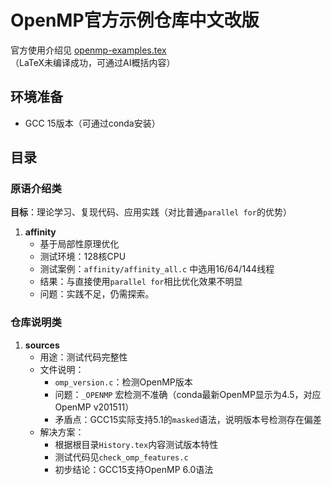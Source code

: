 # OpenMP官方示例仓库中文改版

官方使用介绍见 [openmp-examples.tex](openmp-examples.tex)  
（LaTeX未编译成功，可通过AI概括内容）

## 环境准备
- GCC 15版本（可通过conda安装）

## 目录

### 原语介绍类
**目标**：理论学习、复现代码、应用实践（对比普通`parallel for`的优势）

1. **affinity**  
   - 基于局部性原理优化  
   - 测试环境：128核CPU  
   - 测试案例：`affinity/affinity_all.c` 中选用16/64/144线程  
   - 结果：与直接使用`parallel for`相比优化效果不明显  
   - 问题：实践不足，仍需探索。 

### 仓库说明类
1. **sources**  
   - 用途：测试代码完整性  
   - 文件说明：  
     - `omp_version.c`：检测OpenMP版本  
     - 问题：`_OPENMP` 宏检测不准确（conda最新OpenMP显示为4.5，对应OpenMP v201511）  
     - 矛盾点：GCC15实际支持5.1的`masked`语法，说明版本号检测存在偏差  
   - 解决方案：  
     - 根据根目录`History.tex`内容测试版本特性  
     - 测试代码见`check_omp_features.c`  
     - 初步结论：GCC15支持OpenMP 6.0语法  